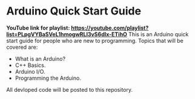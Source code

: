 # Arduino Quick Start Guide
**YouTube link for playlist: https://youtube.com/playlist?list=PLpgVYBaSVeL1hmogwRLl3vS6dIx-ETihO**
This is an Arduino quick start guide for people who are new to programming.
Topics that will be covered are:
* What is an Arduino?
* C++ Basics.
* Arduino I/O.
* Programming the Arduino.

All devloped code will be posted to this repository.
